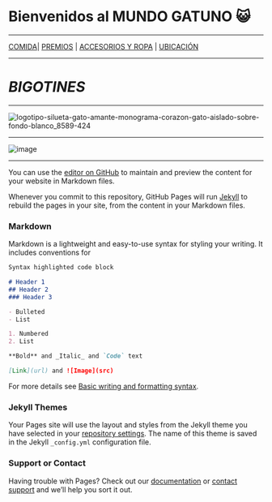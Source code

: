 
# **Bienvenidos al MUNDO GATUNO** 😺
_ _ _
[COMIDA](./COMIDA.md)| [PREMIOS](./PREMIOS.md) | [ACCESORIOS Y ROPA](./ACCESORIOS-Y-ROPA.md) | [UBICACIÓN](./UBICACIÓN.md) 
- - -
# *BIGOTINES*

_ _  _
![logotipo-silueta-gato-amante-monograma-corazon-gato-aislado-sobre-fondo-blanco_8589-424](https://user-images.githubusercontent.com/99773679/157765998-c367b2ec-f54c-40dd-a03f-3c15f32c202a.jpg)
_ _ _
![image](https://user-images.githubusercontent.com/99773679/157523418-eb4d3886-f4b0-458d-8b31-fa555b70cddc.png)
***


You can use the [editor on GitHub](https://github.com/GATOS-Y-MAS-GATOS/GATOS-Y-MAS-GATOS-GITHUB-IO/edit/gh-pages/index.md) to maintain and preview the content for your website in Markdown files.

Whenever you commit to this repository, GitHub Pages will run [Jekyll](https://jekyllrb.com/) to rebuild the pages in your site, from the content in your Markdown files.

### Markdown

Markdown is a lightweight and easy-to-use syntax for styling your writing. It includes conventions for

```markdown
Syntax highlighted code block

# Header 1
## Header 2
### Header 3

- Bulleted
- List

1. Numbered
2. List

**Bold** and _Italic_ and `Code` text

[Link](url) and ![Image](src)
```

For more details see [Basic writing and formatting syntax](https://docs.github.com/en/github/writing-on-github/getting-started-with-writing-and-formatting-on-github/basic-writing-and-formatting-syntax).

### Jekyll Themes

Your Pages site will use the layout and styles from the Jekyll theme you have selected in your [repository settings](https://github.com/GATOS-Y-MAS-GATOS/GATOS-Y-MAS-GATOS-GITHUB-IO/settings/pages). The name of this theme is saved in the Jekyll `_config.yml` configuration file.

### Support or Contact

Having trouble with Pages? Check out our [documentation](https://docs.github.com/categories/github-pages-basics/) or [contact support](https://support.github.com/contact) and we’ll help you sort it out.
